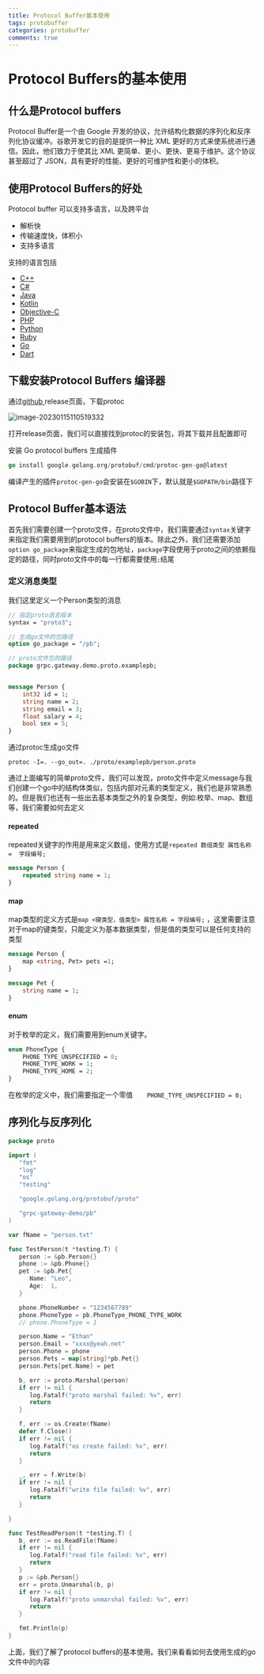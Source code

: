```yaml
---
title: Protocol Buffer基本使用
tags: protobuffer
categories: protobuffer
comments: true
---
```


# Protocol Buffers的基本使用

## 什么是Protocol buffers

Protocol Buffer是一个由 Google 开发的协议，允许结构化数据的序列化和反序列化协议缓冲。谷歌开发它的目的是提供一种比 XML 更好的方式来使系统进行通信。因此，他们致力于使其比 XML 更简单、更小、更快、更易于维护。这个协议甚至超过了 JSON，具有更好的性能、更好的可维护性和更小的体积。

<!--more-->

## 使用Protocol Buffers的好处

Protocol buffer 可以支持多语言，以及跨平台

* 解析快
* 传输速度快，体积小
* 支持多语言

支持的语言包括

* [C++](https://developers.google.com/protocol-buffers/docs/reference/cpp-generated#invocation)
* [C#](https://developers.google.com/protocol-buffers/docs/reference/csharp-generated#invocation)
* [Java](https://developers.google.com/protocol-buffers/docs/reference/java-generated#invocation)
* [Kotlin](https://developers.google.com/protocol-buffers/docs/reference/kotlin-generated#invocation)
* [Objective-C](https://developers.google.com/protocol-buffers/docs/reference/objective-c-generated#invocation)
* [PHP](https://developers.google.com/protocol-buffers/docs/reference/php-generated#invocation)
* [Python](https://developers.google.com/protocol-buffers/docs/reference/python-generated#invocation)
* [Ruby](https://developers.google.com/protocol-buffers/docs/reference/ruby-generated#invocation)
* [Go](https://github.com/protocolbuffers/protobuf-go)
* [Dart](https://github.com/google/protobuf.dart)

## 下载安装Protocol Buffers 编译器

通过[github ](https://github.com/protocolbuffers/protobuf/releases) release页面，下载protoc

![image-20230115110519332](https://img.zhouwanderder.xyz/uPic/image-20230115110519332.png)

打开release页面，我们可以直接找到protoc的安装包，将其下载并且配置即可

安装 Go protocol buffers 生成插件

```go
go install google.golang.org/protobuf/cmd/protoc-gen-go@latest
```

编译产生的插件`protoc-gen-go`会安装在`$GOBIN`下，默认就是`$GOPATH/bin`路径下

## Protocol Buffer基本语法

首先我们需要创建一个proto文件，在proto文件中，我们需要通过`syntax`关键字来指定我们需要用到的protocol buffers的版本。除此之外，我们还需要添加`option go_package`来指定生成的包地址，`package`字段使用于proto之间的依赖指定的路径，同时proto文件中的每一行都需要使用`;`结尾

### 定义消息类型

我们这里定义一个Person类型的消息

```protobuf
// 指定proto语言版本
syntax = "proto3";

// 生成go文件的包路径
option go_package = "/pb";

// proto文件包的路径
package grpc.gateway.demo.proto.examplepb;


message Person {
    int32 id = 1;
    string name = 2;
    string email = 3;
    float salary = 4;
    bool sex = 5;
}
```

通过protoc生成go文件

`protoc -I=. --go_out=. ./proto/examplepb/person.proto `

通过上面编写的简单proto文件，我们可以发现，proto文件中定义message与我们创建一个go中的结构体类似，包括内部对元素的类型定义，我们也是非常熟悉的。但是我们也还有一些出去基本类型之外的复杂类型，例如:枚举、map、数组等，我们需要如何去定义

#### repeated

repeated关键字的作用是用来定义数组，使用方式是`repeated 数组类型 属性名称 =  字段编号;`

```protobuf
message Person {
	repeated string name = 1;
}
```

#### map

map类型的定义方式是`map <键类型，值类型> 属性名称 = 字段编号;` ，这里需要注意对于map的键类型，只能定义为基本数据类型，但是值的类型可以是任何支持的类型

```protobuf
message Person {
	map <string, Pet> pets =1;
}

message Pet {
	string name = 1;
}
```

#### enum

对于枚举的定义，我们需要用到enum关键字。

```protobuf
enum PhoneType {
    PHONE_TYPE_UNSPECIFIED = 0;
    PHONE_TYPE_WORK = 1;
    PHONE_TYPE_HOME = 2;
}
```

在枚举的定义中，我们需要指定一个零值`    PHONE_TYPE_UNSPECIFIED = 0;` 

## 序列化与反序列化

```go
package proto

import (
   "fmt"
   "log"
   "os"
   "testing"

   "google.golang.org/protobuf/proto"

   "grpc-gateway-demo/pb"
)

var fName = "person.txt"

func TestPerson(t *testing.T) {
   person := &pb.Person{}
   phone := &pb.Phone{}
   pet := &pb.Pet{
      Name: "Leo",
      Age:  1,
   }

   phone.PhoneNumber = "1234567789"
   phone.PhoneType = pb.PhoneType_PHONE_TYPE_WORK
   // phone.PhoneType = 1

   person.Name = "Ethan"
   person.Email = "xxxx@yeah.net"
   person.Phone = phone
   person.Pets = map[string]*pb.Pet{}
   person.Pets[pet.Name] = pet

   b, err := proto.Marshal(person)
   if err != nil {
      log.Fatalf("proto marshal failed: %v", err)
      return
   }

   f, err := os.Create(fName)
   defer f.Close()
   if err != nil {
      log.Fatalf("os create failed: %v", err)
      return
   }

   _, err = f.Write(b)
   if err != nil {
      log.Fatalf("write file failed: %v", err)
      return
   }

}

func TestReadPerson(t *testing.T) {
   b, err := os.ReadFile(fName)
   if err != nil {
      log.Fatalf("read file failed: %v", err)
      return
   }
   p := &pb.Person{}
   err = proto.Unmarshal(b, p)
   if err != nil {
      log.Fatalf("proto unmarshal failed: %v", err)
      return
   }

   fmt.Println(p)
}
```

上面，我们了解了protocol buffers的基本使用。我们来看看如何去使用生成的go文件中的内容